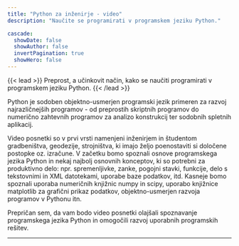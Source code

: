 ```yaml
---
title: "Python za inženirje - video"
description: "Naučite se programirati v programskem jeziku Python."

cascade:
  showDate: false
  showAuthor: false
  invertPagination: true
  showHero: false
---
```


{{< lead >}}
Preprost, a učinkovit način, kako se naučiti programirati v programskem jeziku Python.
{{< /lead >}}

Python je sodoben objektno-usmerjen programski jezik primeren za razvoj najrazličnejših programov - od preprostih skriptnih programov do numerično zahtevnih programov za analizo konstrukcij ter sodobnih spletnih aplikacij.

Video posnetki so v prvi vrsti namenjeni inženirjem in študentom gradbeništva, geodezije, strojništva, ki imajo željo poenostaviti si določene postopke oz. izračune. V začetku bomo spoznali osnove programskega jezika Python in nekaj najbolj osnovnih konceptov, ki so potrebni za produktivno delo: npr. spremenljivke, zanke, pogojni stavki, funkcije, delo s tekstovnimi in XML datotekami, uporabe baze podatkov, itd. Kasneje bomo spoznali uporaba numeričnih knjižnic numpy in scipy, uporabo knjižnice matplotlib za grafični prikaz podatkov, objektno-usmerjen razvoja programov v Pythonu itn.

Prepričan sem, da vam bodo video posnetki olajšali spoznavanje programskega jezika Python in omogočili razvoj uporabnih programskih rešitev.

---
